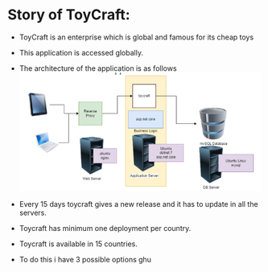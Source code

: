  
# Story of ToyCraft:
 * ToyCraft is an enterprise which is global and famous for its cheap toys
 * This application is accessed globally.
 * The architecture of the application is as follows
![preview](images/image1.png)

* Every 15 days toycraft gives a new release and it has to update in all the servers.
* Toycraft has minimum one deployment per country.
* Toycraft is available in 15 countries.
* To do this i have 3 possible options
ghu